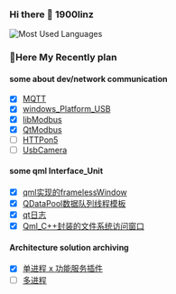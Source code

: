 ### Hi there 👋 1900linz

![Most Used Languages](https://github-readme-stats.vercel.app/api/top-langs/?username=1900Linz&theme=tokyonight&layout=compact)

### 🌱Here My Recently plan
#### some about dev/network communication 
- [x] [MQTT](https://github.com/1900Linz/QtCommunication/tree/main/withMQTT) <br/>
- [x] [windows_Platform_USB](https://github.com/1900Linz/QtCommunication/tree/main/WithUsbHotPlugin) <br/>
- [x] [libModbus](https://github.com/1900Linz/QtCommunication/tree/main/withLibModbus) <br/>
- [x] [QtModbus](https://github.com/1900Linz/QtCommunication/tree/main/withQtModbus) <br/>
- [ ] [HTTPon5]()
- [ ] [UsbCamera](https://github.com/1900Linz/QtCommunication/tree/main/withUsbCamera)

#### some qml Interface_Unit
- [x] [qml实现的framelessWindow](https://github.com/1900Linz/MyQtCode/tree/main/Qml_framelessWindow) <br/>
- [x] [QDataPool数据队列线程模板](https://github.com/1900Linz/MyQtCode/tree/main/QDataPool) <br/>
- [x] [qt日志](https://github.com/1900Linz/MyQtCode/tree/main/LoggerBaseQt) <br/>
- [x] [Qml_C++封装的文件系统访问窗口](https://github.com/1900Linz/MyQtCode/tree/main/FileDialogBaseQt) <br/>
<!--- [ ] 
-->
#### Architecture solution archiving
- [x] [单进程 x 功能服务插件](https://github.com/1900Linz/ArchitectureMore/tree/main/QtExamplePlatFrom)
- [ ] [多进程](https://github.com/1900Linz/ArchitectureMore/tree/main/MultiProcessExample)

<!--
**1900Linz/1900Linz** is a ✨ _special_ ✨ repository because its `README.md` (this file) appears on your GitHub profile.

Here are some ideas to get you started:

- 🔭 I’m currently working on ...
- 🌱 I’m currently learning ...
- 👯 I’m looking to collaborate on ...
- 🤔 I’m looking for help with ...
- 💬 Ask me about ...
- 📫 How to reach me: ...
- 😄 Pronouns: ...
- ⚡ Fun fact: ...
-->
